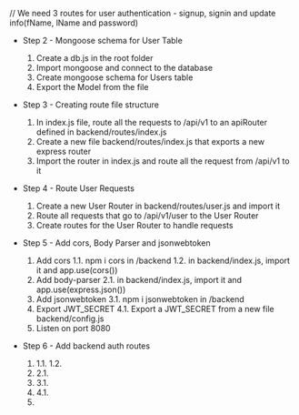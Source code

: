 // We need 3 routes for user authentication - signup, signin and update info(fName, lName and password)

- Step 2 - Mongoose schema for User Table

  1. Create a db.js in the root folder
  2. Import mongoose and connect to the database
  3. Create mongoose schema for Users table
  4. Export the Model from the file

- Step 3 - Creating route file structure

  1. In index.js file, route all the requests to /api/v1 to an apiRouter defined in backend/routes/index.js
  2. Create a new file backend/routes/index.js that exports a new express router
  3. Import the router in index.js and route all the request from /api/v1 to it

- Step 4 - Route User Requests

  1. Create a new User Router in backend/routes/user.js and import it
  2. Route all requests that go to /api/v1/user to the User Router
  3. Create routes for the User Router to handle requests

- Step 5 - Add cors, Body Parser and jsonwebtoken

  1. Add cors
     1.1. npm i cors in /backend
     1.2. in backend/index.js, import it and app.use(cors())
  2. Add body-parser
     2.1. in backend/index.js, import it and app.use(express.json())
  3. Add jsonwebtoken
     3.1. npm i jsonwebtoken in /backend
  4. Export JWT_SECRET
     4.1. Export a JWT_SECRET from a new file backend/config.js
  5. Listen on port 8080

- Step 6 - Add backend auth routes

  1.  1.1.
      1.2.
  2.  2.1.
  3.  3.1.
  4.  4.1.
  5.
